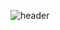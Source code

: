 ![header](https://capsule-render.vercel.app/api?type=shark&color=c0e3f5&height=300&section=header&text=Grow%Developer&fontSize=70)
